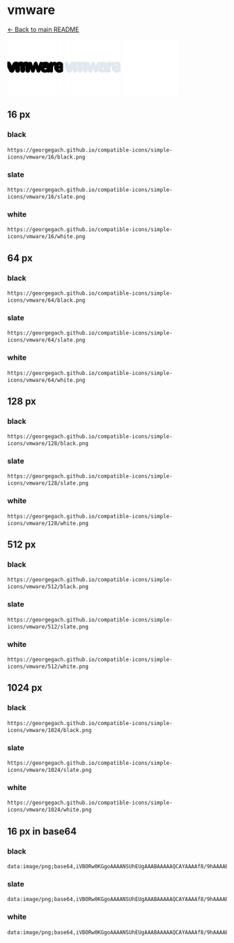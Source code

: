 # vmware

[← Back to main README](../../README.md)


<img src="./128/black.png" width="128" alt="vmware black icon" />
<img src="./128/slate.png" width="128" alt="vmware slate icon" />
<img src="./128/white.png" width="128" alt="vmware white icon" />

## 16 px

### black
```
https://georgegach.github.io/compatible-icons/simple-icons/vmware/16/black.png
```

### slate
```
https://georgegach.github.io/compatible-icons/simple-icons/vmware/16/slate.png
```

### white
```
https://georgegach.github.io/compatible-icons/simple-icons/vmware/16/white.png
```

## 64 px

### black
```
https://georgegach.github.io/compatible-icons/simple-icons/vmware/64/black.png
```

### slate
```
https://georgegach.github.io/compatible-icons/simple-icons/vmware/64/slate.png
```

### white
```
https://georgegach.github.io/compatible-icons/simple-icons/vmware/64/white.png
```

## 128 px

### black
```
https://georgegach.github.io/compatible-icons/simple-icons/vmware/128/black.png
```

### slate
```
https://georgegach.github.io/compatible-icons/simple-icons/vmware/128/slate.png
```

### white
```
https://georgegach.github.io/compatible-icons/simple-icons/vmware/128/white.png
```

## 512 px

### black
```
https://georgegach.github.io/compatible-icons/simple-icons/vmware/512/black.png
```

### slate
```
https://georgegach.github.io/compatible-icons/simple-icons/vmware/512/slate.png
```

### white
```
https://georgegach.github.io/compatible-icons/simple-icons/vmware/512/white.png
```

## 1024 px

### black
```
https://georgegach.github.io/compatible-icons/simple-icons/vmware/1024/black.png
```

### slate
```
https://georgegach.github.io/compatible-icons/simple-icons/vmware/1024/slate.png
```

### white
```
https://georgegach.github.io/compatible-icons/simple-icons/vmware/1024/white.png
```

## 16 px in base64

### black
```
data:image/png;base64,iVBORw0KGgoAAAANSUhEUgAAABAAAAAQCAYAAAAf8/9hAAAABmJLR0QA/wD/AP+gvaeTAAAAkklEQVQ4je3QOw5BARCF4Q83NGoNO8AGLEOisRClDViJ0g5Er9aIhgQhFMQ7rmYKtUg0TjOTMzl/Zoa/fq8MOuijixXyKGKMIWpIUMcWG1RxxxJSrPHALeo5/Dn2uLx5KXYBeGYxQQkHnGKzc/TlgOYicI35IECPBC20MUIBDcywQAXTgDQjfEQvzjl++Lq/vqoXHAsrddTxQNcAAAAASUVORK5CYII=
```

### slate
```
data:image/png;base64,iVBORw0KGgoAAAANSUhEUgAAABAAAAAQCAYAAAAf8/9hAAAABmJLR0QA/wD/AP+gvaeTAAAAyklEQVQ4je3QsUmDURiF4fd896oJxEqw0Q3UBRxDsHEQSxdwEks3EHvrNGKhgQQNKhgSzP3/71g7QZo8IzywtXl6m35eN+uuhm5IZih3IUa1xlNvP9h56lSN8Blm3uGPkjpxoYU11evs20LvxgdIiTMgGniAmSBGoCFg8AAA+0uhfZsSRmPjQ+AH5xICySvsJeJIsJZcTDbMLwDBvZERXcVxSemv6PpHIvYknyflxeSkljhGPPfptfAFAmAxjHa7yp25U4sN1W/98wd8fWRxp30GzAAAAABJRU5ErkJggg==
```

### white
```
data:image/png;base64,iVBORw0KGgoAAAANSUhEUgAAABAAAAAQCAYAAAAf8/9hAAAABmJLR0QA/wD/AP+gvaeTAAAAnElEQVQ4je3QO2pCYRBA4e96JVHQSrAxO1A34DIEGxdi6QZciaU7COlT24iVoKhg4UXxgX+aWYEEbDzVMI8zzPDm9WQppRGmGGODD9Twi290UEYXe+zQxg3rLKWUsEUDD5SiWMEqZFWkyMEBdeQlzNHEEadoOEfcwhV5SC9Rn4XwXsYAQ/zgEz0sY/sXFiHpx3CBSZxTPPm6N//KH3dzKPhGS386AAAAAElFTkSuQmCC
```

